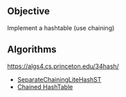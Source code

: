 ## Objective 

Implement a hashtable (use chaining)


## Algorithms

https://algs4.cs.princeton.edu/34hash/

* [SeparateChainingLiteHashST](https://algs4.cs.princeton.edu/34hash/SeparateChainingLiteHashST.java.html)
* [Chained HashTable](http://www.algolist.net/Data_structures/Hash_table/Chaining)
